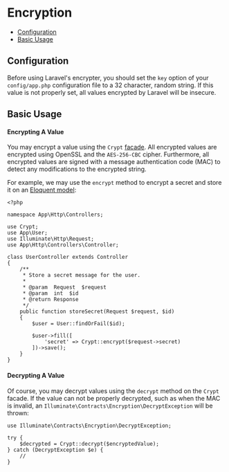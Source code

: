# Encryption

- [Configuration](#configuration)
- [Basic Usage](#basic-usage)

<a name="configuration"></a>
## Configuration

Before using Laravel's encrypter, you should set the `key` option of your `config/app.php` configuration file to a 32 character, random string. If this value is not properly set, all values encrypted by Laravel will be insecure.

<a name="basic-usage"></a>
## Basic Usage

#### Encrypting A Value

You may encrypt a value using the `Crypt` [facade](/{{version}}/facades). All encrypted values are encrypted using OpenSSL and the `AES-256-CBC` cipher. Furthermore, all encrypted values are signed with a message authentication code (MAC) to detect any modifications to the encrypted string.

For example, we may use the `encrypt` method to encrypt a secret and store it on an [Eloquent model](/{{version}}/eloquent):

	<?php

	namespace App\Http\Controllers;

	use Crypt;
	use App\User;
	use Illuminate\Http\Request;
	use App\Http\Controllers\Controller;

	class UserController extends Controller
	{
		/**
		 * Store a secret message for the user.
		 *
		 * @param  Request  $request
		 * @param  int  $id
		 * @return Response
		 */
		public function storeSecret(Request $request, $id)
		{
			$user = User::findOrFail($id);

			$user->fill([
				'secret' => Crypt::encrypt($request->secret)
			])->save();
		}
	}

#### Decrypting A Value

Of course, you may decrypt values using the `decrypt` method on the `Crypt` facade. If the value can not be properly decrypted, such as when the MAC is invalid, an `Illuminate\Contracts\Encryption\DecryptException` will be thrown:

	use Illuminate\Contracts\Encryption\DecryptException;

	try {
		$decrypted = Crypt::decrypt($encryptedValue);
	} catch (DecryptException $e) {
		//
	}
